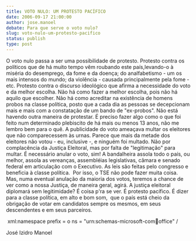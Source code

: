 ```yaml
---
title: VOTO NULO: UM PROTESTO PACÍFICO
date: 2006-09-17 21:00:00
author: jose.manoel
debate: Para que serve o voto nulo?
slug: voto-nulo-um-protesto-pacifico
status: publish 
type: post
---
```


O voto nulo passa a ser uma possibilidade de protesto. Protesto contra os políticos que de há muito tempo vêm roubando este país,levando-o à miséria do desemprego, da fome e da doença; do analfabetismo - um os mais intensos do mundo; da violência - causada principalmente pela fome - etc. Protesto contra o discurso ideológico que afirma a necessidade do voto e da melhor escolha. Não há como fazer a melhor escolha, pois não há aquilo que escolher. Não há como acreditar na existência de homens probos na classe política, posto que a cada dia as pessoas se decepcionam mais e mais com a constatação de um bando de "ex-probos". Não está havendo outra maneira de protestar. É preciso fazer algo como o que foi feito num determinado plebiscito de há mais ou menos 13 anos, não me lembro bem para o quê. A publicidade do voto ameaçava multar os eleitores que não comparecessem às urnas. Parece que mais da metade dos eleitores não votou - eu, inclusive -, e ninguém foi multado. Não por complacência da Justiça Eleitoral, mas por falta de "legitimação" para multar. É necessário anular o voto, sim! A bandalheira assola todo o país, ou melhor, assola as vereanças, assembléias legislativas, câmara e senado federal em articulação com o Executivo. As leis são feitas pelo congresso e beneficia à classe política.  Por isso, o TSE não pode fazer muita coisa. Mas, numa eventual anulação da maioria dos votos, teremos a chance de ver como a nossa Justiça, de maneira geral, agirá. A justiça eleitoral diplomará sem legitimidade? É coisa p'ra se ver. É protesto pacífico. É dizer para a classe política, em alto e bom som,  que o país está cheio da obrigação de votar em candidatos sempre os mesmos, em seus descendentes e em seus parceiros. 


 xml:namespace prefix = o ns = "urn:schemas-microsoft-com:office:office" /


José Izidro Manoel  


